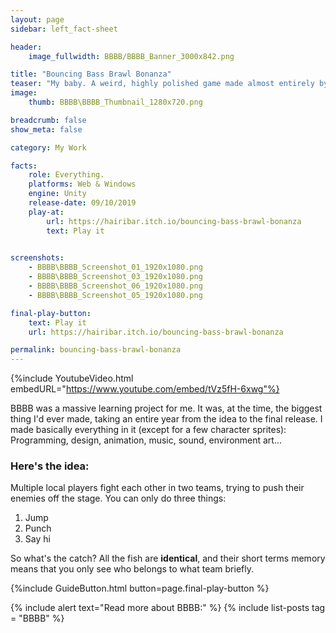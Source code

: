 ```yaml
---
layout: page
sidebar: left_fact-sheet

header:
    image_fullwidth: BBBB/BBBB_Banner_3000x842.png

title: "Bouncing Bass Brawl Bonanza"
teaser: "My baby. A weird, highly polished game made almost entirely by myself."
image:
    thumb: BBBB\BBBB_Thumbnail_1280x720.png

breadcrumb: false
show_meta: false

category: My Work

facts:
    role: Everything.
    platforms: Web & Windows
    engine: Unity
    release-date: 09/10/2019
    play-at: 
        url: https://hairibar.itch.io/bouncing-bass-brawl-bonanza
        text: Play it
    

screenshots: 
    - BBBB\BBBB_Screenshot_01_1920x1080.png
    - BBBB\BBBB_Screenshot_03_1920x1080.png
    - BBBB\BBBB_Screenshot_06_1920x1080.png
    - BBBB\BBBB_Screenshot_05_1920x1080.png

final-play-button:
    text: Play it
    url: https://hairibar.itch.io/bouncing-bass-brawl-bonanza

permalink: bouncing-bass-brawl-bonanza
---
```


{%include YoutubeVideo.html embedURL="https://www.youtube.com/embed/tVz5fH-6xwg"%}

BBBB was a massive learning project for me. It was, at the time, the biggest thing I'd ever made, taking an entire year from the idea to the final release.
I made basically everything in it (except for a few character sprites): Programming, design, animation, music, sound, environment art...

### Here's the idea:
Multiple local players fight each other in two teams, trying to push their enemies off the stage. 
You can only do three things:
1. Jump
2. Punch
3. Say hi

So what's the catch? All the fish are **identical**, and their short terms memory means that you only see who belongs to what team briefly.

{%include GuideButton.html button=page.final-play-button %}

{% include alert text="Read more about BBBB:" %}
{% include list-posts tag = "BBBB" %}